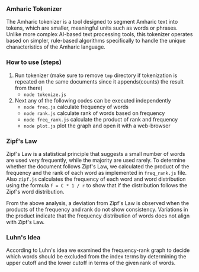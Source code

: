 ### Amharic Tokenizer
The Amharic tokenizer is a tool designed to segment
Amharic text into tokens, which are smaller, meaningful units such
as words or phrases. Unlike more complex AI-based text processing tools,
this tokenizer operates based on simpler, rule-based algorithms specifically
to handle the unique characteristics of the Amharic language.

### How to use (steps)
1. Run tokenizer (make sure to remove `tmp` directory if tokenization is repeated on the same documents since it appends(counts) the result from there)
   - ```node tokenize.js```
2. Next any of the following codes can be executed independently
   - ```node freq.js``` calculate frequency of words
   - ```node rank.js``` calculate rank of words based on frequency
   - ```node freq_rank.js``` calculate the product of rank and frequency
   - ```node plot.js``` plot the graph and open it with a web-browser

### Zipf's Law
Zipf's Law is a statistical principle that suggests
a small number of words are used very frequently,
while the majority are used rarely. To determine whether
the document follows Zipf's Law, we calculated the product
of the frequency and the rank of each word as implemented
in `freq_rank.js` file. Also `zipf.js` calculates the
frequency of each word and word distribution using the
formula `f = C * 1 / r` to show that if the distribution
follows the Zipf's word distribution.

From the above analysis, a deviation from Zipf's Law
is observed when the products of the frequency and
rank do not show consistency. Variations in the product
indicate that the frequency distribution of words does
not align with Zipf's Law.

### Luhn's Idea
According to Luhn's idea we examined the frequency-rank
graph to decide which words should be excluded from the
index terms by determining the upper cutoff and the lower
cutoff in terms of the given rank of words.